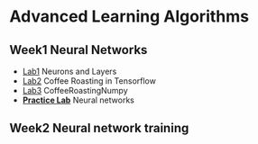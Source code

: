 # Advanced Learning Algorithms

## Week1 Neural Networks

- [Lab1](./week1/lab1.ipynb) Neurons and Layers
- [Lab2](./week1/lab2.ipynb) Coffee Roasting in Tensorflow
- [Lab3](./week1/lab3.ipynb) CoffeeRoastingNumpy
- [**Practice Lab**](./week1/lab.ipynb) Neural networks

## Week2 Neural network training
